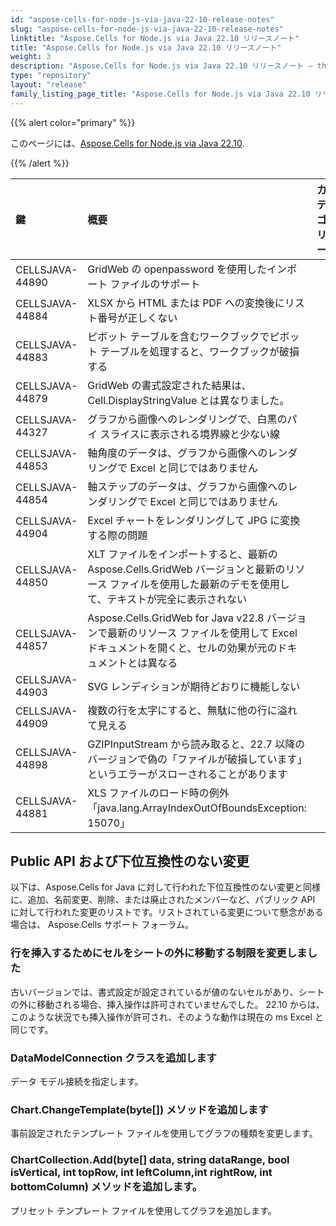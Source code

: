 ```yaml
---
id: "aspose-cells-for-node-js-via-java-22-10-release-notes"
slug: "aspose-cells-for-node-js-via-java-22-10-release-notes"
linktitle: "Aspose.Cells for Node.js via Java 22.10 リリースノート"
title: "Aspose.Cells for Node.js via Java 22.10 リリースノート"
weight: 3
description: "Aspose.Cells for Node.js via Java 22.10 リリースノート – the latest updates and fixes."
type: "repository"
layout: "release"
family_listing_page_title: "Aspose.Cells for Node.js via Java 22.10 リリースノート"
---
```

{{% alert color="primary" %}}

このページには、[Aspose.Cells for Node.js via Java 22.10](https://releases.aspose.com/cells/nodejs/new-releases/aspose.cells-for-node.js-via-java-22.10/).

{{% /alert %}}

|**鍵**|**概要**|**カテゴリー**|
|:- |:- |:- |
|CELLSJAVA-44890|GridWeb の openpassword を使用したインポート ファイルのサポート|
|CELLSJAVA-44884|XLSX から HTML または PDF への変換後にリスト番号が正しくない|
|CELLSJAVA-44883|ピボット テーブルを含むワークブックでピボット テーブルを処理すると、ワークブックが破損する|
|CELLSJAVA-44879|GridWeb の書式設定された結果は、Cell.DisplayStringValue とは異なりました。|
|CELLSJAVA-44327|グラフから画像へのレンダリングで、白黒のパイ スライスに表示される境界線と少ない線|
|CELLSJAVA-44853|軸角度のデータは、グラフから画像へのレンダリングで Excel と同じではありません|
|CELLSJAVA-44854|軸ステップのデータは、グラフから画像へのレンダリングで Excel と同じではありません|
|CELLSJAVA-44904|Excel チャートをレンダリングして JPG に変換する際の問題|
|CELLSJAVA-44850|XLT ファイルをインポートすると、最新の Aspose.Cells.GridWeb バージョンと最新のリソース ファイルを使用した最新のデモを使用して、テキストが完全に表示されない|
|CELLSJAVA-44857|Aspose.Cells.GridWeb for Java v22.8 バージョンで最新のリソース ファイルを使用して Excel ドキュメントを開くと、セルの効果が元のドキュメントとは異なる|
|CELLSJAVA-44903|SVG レンディションが期待どおりに機能しない|
|CELLSJAVA-44909|複数の行を太字にすると、無駄に他の行に溢れて見える|
|CELLSJAVA-44898|GZIPInputStream から読み取ると、22.7 以降のバージョンで偽の「ファイルが破損しています」というエラーがスローされることがあります|
|CELLSJAVA-44881|XLS ファイルのロード時の例外「java.lang.ArrayIndexOutOfBoundsException: 15070」|

## **Public API および下位互換性のない変更**

以下は、Aspose.Cells for Java に対して行われた下位互換性のない変更と同様に、追加、名前変更、削除、または廃止されたメンバーなど、パブリック API に対して行われた変更のリストです。リストされている変更について懸念がある場合は、 Aspose.Cells サポート フォーラム。

### **行を挿入するためにセルをシートの外に移動する制限を変更しました**

古いバージョンでは、書式設定が設定されているが値のないセルがあり、シートの外に移動される場合、挿入操作は許可されていませんでした。 22.10 からは、このような状況でも挿入操作が許可され、そのような動作は現在の ms Excel と同じです。

### **DataModelConnection クラスを追加します**

データ モデル接続を指定します。

### **Chart.ChangeTemplate(byte[]) メソッドを追加します**

事前設定されたテンプレート ファイルを使用してグラフの種類を変更します。

### **ChartCollection.Add(byte[] data, string dataRange, bool isVertical, int topRow, int leftColumn,int rightRow, int bottomColumn) メソッドを追加します。**

プリセット テンプレート ファイルを使用してグラフを追加します。
